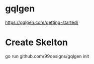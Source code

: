 # gqlgen

https://gqlgen.com/getting-started/

# Create Skelton

go run github.com/99designs/gqlgen init



